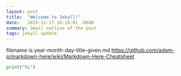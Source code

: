 ```yaml
---
layout: post
title:  "Welcome to Jekyll!"
date:   2015-11-17 16:16:01 -0600
summary: Small outline of the post
tags: jekyll update
---
```


filename is year-month-day-title-given.md
https://github.com/adam-p/markdown-here/wiki/Markdown-Here-Cheatsheet

```python
print("hi")
```
